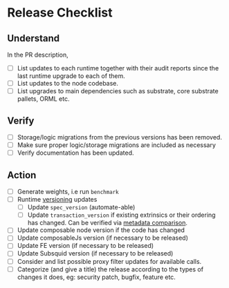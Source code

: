 # Release Checklist

## Understand

In the PR description,

- [ ] List updates to each runtime together with their audit reports since the last runtime upgrade to each of them.
- [ ] List updates to the node codebase.
- [ ] List upgrades to main dependencies such as substrate, core substrate pallets, ORML etc.

## Verify

- [ ] Storage/logic migrations from the previous versions has been removed.
- [ ] Make sure proper logic/storage migrations are included as necessary
- [ ] Verify documentation has been updated.

## Action

- [ ] Generate weights, i.e run `benchmark`
- [ ] Runtime [versioning](https://docs.substrate.io/build/upgrade-the-runtime/) updates
  - [ ] Update `spec_version` (automate-able)
  - [ ] Update `transaction_version` if existing extrinsics or their ordering has changed. Can be verified via [metadata comparison](https://github.com/paritytech/polkadot/blob/master/doc/release-checklist.md#extrinsic-ordering).
- [ ] Update composable node version if the code has changed
- [ ] Update composableJs version (if necessary to be released)
- [ ] Update FE version (if necessary to be released)
- [ ] Update Subsquid version (if necessary to be released)
- [ ] Consider and list possible proxy filter updates for available calls.
- [ ] Categorize (and give a title) the release according to the types of changes it does, eg: security patch, bugfix, feature etc.
